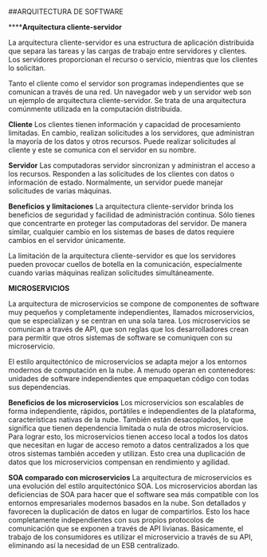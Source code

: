 ##ARQUITECTURA DE SOFTWARE

******Arquitectura cliente-servidor**

La arquitectura cliente-servidor es una estructura de aplicación distribuida que separa las tareas y las cargas de trabajo entre servidores y clientes. Los servidores proporcionan el recurso o servicio, mientras que los clientes lo solicitan.

Tanto el cliente como el servidor son programas independientes que se comunican a través de una red. Un navegador web y un servidor web son un ejemplo de arquitectura cliente-servidor. Se trata de una arquitectura comúnmente utilizada en la computación distribuida. 

**Cliente**
Los clientes tienen información y capacidad de procesamiento limitadas. En cambio, realizan solicitudes a los servidores, que administran la mayoría de los datos y otros recursos. Puede realizar solicitudes al cliente y este se comunica con el servidor en su nombre.

**Servidor**
Las computadoras servidor sincronizan y administran el acceso a los recursos. Responden a las solicitudes de los clientes con datos o información de estado. Normalmente, un servidor puede manejar solicitudes de varias máquinas.

**Beneficios y limitaciones**
La arquitectura cliente-servidor brinda los beneficios de seguridad y facilidad de administración continua. Sólo tienes que concentrarte en proteger las computadoras del servidor. De manera similar, cualquier cambio en los sistemas de bases de datos requiere cambios en el servidor únicamente.

La limitación de la arquitectura cliente-servidor es que los servidores pueden provocar cuellos de botella en la comunicación, especialmente cuando varias máquinas realizan solicitudes simultáneamente.

**MICROSERVICIOS**

La arquitectura de microservicios se compone de componentes de software muy pequeños y completamente independientes, llamados microservicios, que se especializan y se centran en una sola tarea. Los microservicios se comunican a través de API, que son reglas que los desarrolladores crean para permitir que otros sistemas de software se comuniquen con su microservicio.

El estilo arquitectónico de microservicios se adapta mejor a los entornos modernos de computación en la nube. A menudo operan en contenedores: unidades de software independientes que empaquetan código con todas sus dependencias.

**Beneficios de los microservicios**
Los microservicios son escalables de forma independiente, rápidos, portátiles e independientes de la plataforma, características nativas de la nube. También están desacoplados, lo que significa que tienen dependencia limitada o nula de otros microservicios. Para lograr esto, los microservicios tienen acceso local a todos los datos que necesitan en lugar de acceso remoto a datos centralizados a los que otros sistemas también acceden y utilizan. Esto crea una duplicación de datos que los microservicios compensan en rendimiento y agilidad.

**SOA comparado con microservicios**
La arquitectura de microservicios es una evolución del estilo arquitectónico SOA. Los microservicios abordan las deficiencias de SOA para hacer que el software sea más compatible con los entornos empresariales modernos basados en la nube. Son detallados y favorecen la duplicación de datos en lugar de compartirlos. Esto los hace completamente independientes con sus propios protocolos de comunicación que se exponen a través de API livianas. Básicamente, el trabajo de los consumidores es utilizar el microservicio a través de su API, eliminando así la necesidad de un ESB centralizado.



```

```

